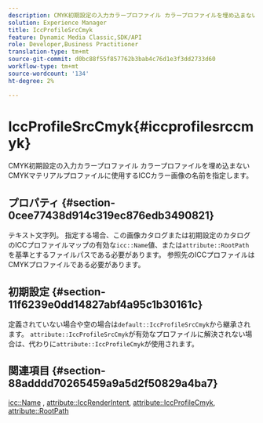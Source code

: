 ```yaml
---
description: CMYK初期設定の入力カラープロファイル カラープロファイルを埋め込まないCMYKマテリアルプロファイルに使用するICCカラー画像の名前を指定します。
solution: Experience Manager
title: IccProfileSrcCmyk
feature: Dynamic Media Classic,SDK/API
role: Developer,Business Practitioner
translation-type: tm+mt
source-git-commit: d0bc88f55f857762b3bab4c76d1e3f3dd2733d60
workflow-type: tm+mt
source-wordcount: '134'
ht-degree: 2%

---
```



# IccProfileSrcCmyk{#iccprofilesrccmyk}

CMYK初期設定の入力カラープロファイル カラープロファイルを埋め込まないCMYKマテリアルプロファイルに使用するICCカラー画像の名前を指定します。

## プロパティ {#section-0cee77438d914c319ec876edb3490821}

テキスト文字列。 指定する場合、この画像カタログまたは初期設定のカタログのICCプロファイルマップの有効な`icc::Name`値、または`attribute::RootPath`を基準とするファイルパスである必要があります。 参照先のICCプロファイルはCMYKプロファイルである必要があります。

## 初期設定 {#section-11f6239e0dd14827abf4a95c1b30161c}

定義されていない場合や空の場合は`default::IccProfileSrcCmyk`から継承されます。 `attribute::IccProfileSrcCmyk`が有効なプロファイルに解決されない場合は、代わりに`attribute::IccProfileCmyk`が使用されます。

## 関連項目 {#section-88adddd70265459a9a5d2f50829a4ba7}

[icc::Name](../../../../../ir-api/material-cat/image-rendering-api-ref/c-ir-material-catalog/c-ir-icc-profile-map-reference/r-ir-name-icc.md#reference-7a293ede360e433782575f8f6a562ac2) ,  [attribute::IccRenderIntent](../../../../../ir-api/material-cat/image-rendering-api-ref/c-ir-material-catalog/c-ir-attributes-reference/r-ir-iccrenderintent.md#reference-3b80b7a4c25545a593c5076f318b5c40),  [attribute::IccProfileCmyk](../../../../../ir-api/material-cat/image-rendering-api-ref/c-ir-material-catalog/c-ir-attributes-reference/r-ir-iccprofilecmyk.md#reference-55aead2d924847ffbd1be4c46add7127),  [attribute::RootPath](../../../../../ir-api/material-cat/image-rendering-api-ref/c-ir-material-catalog/c-ir-attributes-reference/r-ir-rootpath.md#reference-a4d7c96b62e14fcbad1740c702f160f3)
